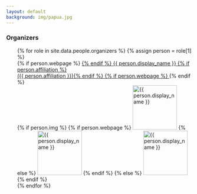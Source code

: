 ```yaml
---
layout: default
background: img/papua.jpg
---
```


<h3>Organizers</h3>
<div style="padding-left:30px;">
	{% for role in site.data.people.organizers %}
		{% assign person = role[1] %}
		<dt class="person">
		  {% if person.webpage %}
		  <a href="{{ person.webpage |escape }}">
		  {% endif %}
			{{ person.display_name }}
            {% if person.affiliation %}<br />({{ person.affiliation }}){% endif %}
		  {% if person.webpage %}
		  </a>
		  {% endif %}
		  <br />
		  {% if person.img %}
		     {% if person.webpage %}
		        <a href="{{ person.webpage |escape }}"><img src="img/{{ person.img }}" alt="{{ person.display_name }}" class="img-rounded" height="120"/></a>
		     {% else %}
		        <img src="img/{{ person.img }}" alt="{{ person.display_name }}" class="img-rounded" height="120"/>
		     {% endif %}
		  {% else %}
			<img src="img/profile_blank.jpg" alt="{{ person.display_name }}" class="img-rounded" height="120"/>
		  {% endif %}
		</dt>
	{% endfor %}
</div>

<br style="clear:both">

